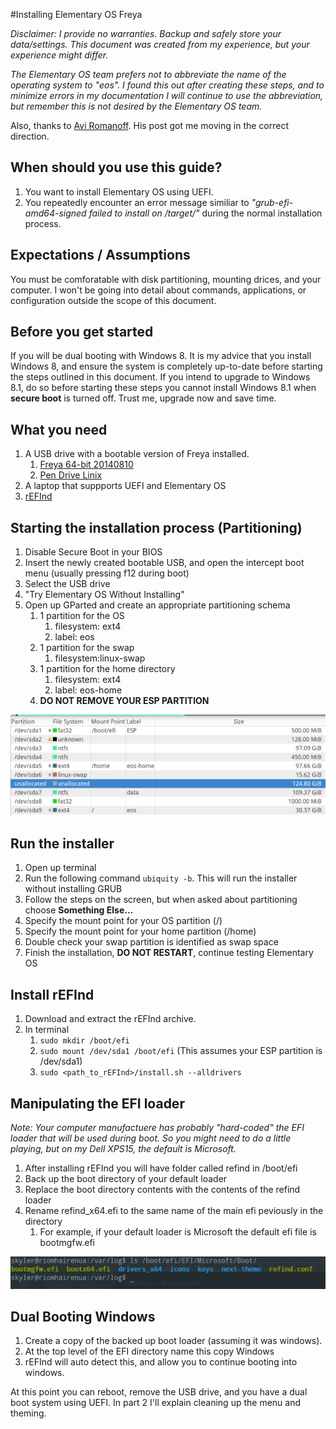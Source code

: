 #Installing Elementary OS Freya

*Disclaimer: I provide no warranties. Backup and safely store your data/settings. This document was created from my
experience, but your experience might differ.*

*The Elementary OS team prefers not to abbreviate the name of the operating system to "eos". I found this out after
creating these steps, and to minimize errors in my documentation I will continue to use the abbreviation, but remember
this is not desired by the Elementary OS team.*

Also, thanks to [Avi Romanoff](http://github.com/aroman/freya-on-a-mac). His post got me moving in the correct direction.

## When should you use this guide?
1. You want to install Elementary OS using UEFI.
1. You repeatedly encounter an error message similiar to *"grub-efi-amd64-signed failed to install on /target/"* during the normal installation process.

## Expectations / Assumptions
You must be comforatable with disk partitioning, mounting drices, and your computer. I won't be going into detail about
commands, applications, or configuration outside the scope of this document.

## Before you get started
If you will be dual booting with Windows 8. It is my advice that you install Windows 8, and ensure the system is completely
up-to-date before starting the steps outlined in this document. If you intend to upgrade to Windows 8.1, do so before starting these steps
you cannot install Windows 8.1 when **secure boot** is turned off. Trust me, upgrade now and save time.

## What you need
1. A USB drive with a bootable version of Freya installed.
    1. [Freya 64-bit 20140810](http://downloads.sourceforge.net/project/elementaryos/unstable/elementaryos-unstable-amd64.20140810.iso)
    1. [Pen Drive Linix](http://www.pendrivelinux.com/universal-usb-installer-easy-as-1-2-3/)
1. A laptop that suppports UEFI and Elementary OS
1. [rEFInd](http://www.rodsbooks.com/refind/getting.html)

## Starting the installation process (Partitioning)
1. Disable Secure Boot in your BIOS
1. Insert the newly created bootable USB, and open the intercept boot menu (usually pressing f12 during boot)
1. Select the USB drive
1. "Try Elementary OS Without Installing"
1. Open up GParted and create an appropriate partitioning schema
    1. 1 partition for the OS
        1. filesystem: ext4
        1. label: eos
    1. 1 partition for the swap
        1. filesystem:linux-swap
    1. 1 partition for the home directory
        1. filesystem: ext4
        1. label: eos-home
    1. **DO NOT REMOVE YOUR ESP PARTITION**

![CParted Partition Schema](./resources/partition-schema.png)

## Run the installer
1. Open up terminal
1. Run the following command `ubiquity -b`. This will run the installer without installing GRUB
1. Follow the steps on the screen, but when asked about partitioning choose **Something Else...**
1. Specify the mount point for your OS partition (/)
1. Specify the mount point for your home partition (/home)
1. Double check your swap partition is identified as swap space
1. Finish the installation, **DO NOT RESTART**, continue testing Elementary OS

## Install rEFInd
1. Download and extract the rEFInd archive.
1. In terminal
    1. `sudo mkdir /boot/efi`
    1. `sudo mount /dev/sda1 /boot/efi` (This assumes your ESP partition is /dev/sda1)
    1. `sudo <path_to_rEFInd>/install.sh --alldrivers`

## Manipulating the EFI loader
*Note: Your computer manufactuere has probably "hard-coded" the EFI loader that will be used during boot.
So you might need to do a little playing, but on my Dell XPS15, the default is Microsoft.*

1. After installing rEFInd you will have folder called refind in /boot/efi
1. Back up the boot directory of your default loader
1. Replace the boot directory contents with the contents of the refind loader
1. Rename refind_x64.efi to the same name of the main efi peviously in the directory
    1. For example, if your default loader is Microsoft the default efi file is bootmgfw.efi

![New Folder Structure](./resources/loader-folders.png)

## Dual Booting Windows
1. Create a copy of the backed up boot loader (assuming it was windows).
1. At the top level of the EFI directory name this copy Windows
1. rEFInd will auto detect this, and allow you to continue booting into windows.

At this point you can reboot, remove the USB drive, and you have a dual boot system using UEFI. In part 2 I'll explain
cleaning up the menu and theming.
